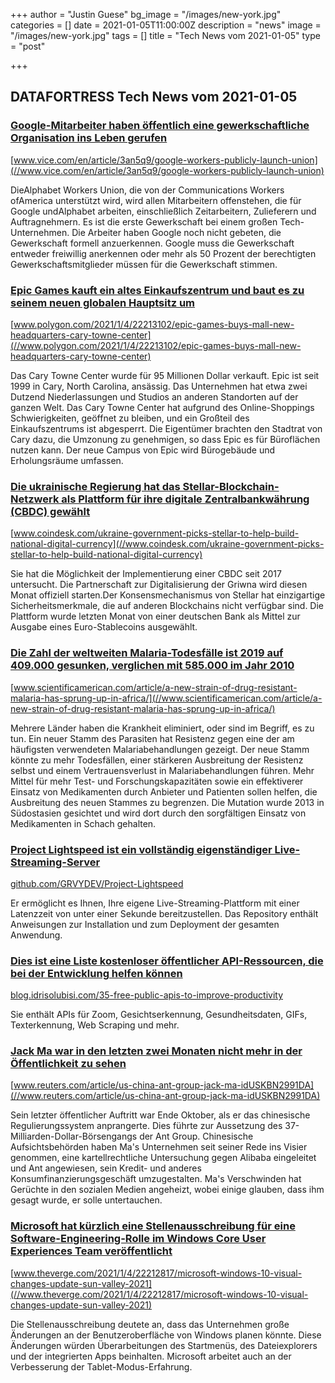 +++
author = "Justin Guese"
bg_image = "/images/new-york.jpg"
categories = []
date = 2021-01-05T11:00:00Z
description = "news"
image = "/images/new-york.jpg"
tags = []
title = "Tech News vom 2021-01-05"
type = "post"

+++

        
## DATAFORTRESS Tech News vom 2021-01-05



### [Google-Mitarbeiter haben öffentlich eine gewerkschaftliche Organisation ins Leben gerufen](//www.vice.com/en/article/3an5q9/google-workers-publicly-launch-union)


[www.vice.com/en/article/3an5q9/google-workers-publicly-launch-union](//www.vice.com/en/article/3an5q9/google-workers-publicly-launch-union)


DieAlphabet Workers Union, die von der Communications Workers ofAmerica unterstützt wird, wird allen Mitarbeitern offenstehen, die für Google undAlphabet arbeiten, einschließlich Zeitarbeitern, Zulieferern und Auftragnehmern. Es ist die erste Gewerkschaft bei einem großen Tech-Unternehmen. Die Arbeiter haben Google noch nicht gebeten, die Gewerkschaft formell anzuerkennen. Google muss die Gewerkschaft entweder freiwillig anerkennen oder mehr als 50 Prozent der berechtigten Gewerkschaftsmitglieder müssen für die Gewerkschaft stimmen.


### [Epic Games kauft ein altes Einkaufszentrum und baut es zu seinem neuen globalen Hauptsitz um](//www.polygon.com/2021/1/4/22213102/epic-games-buys-mall-new-headquarters-cary-towne-center)


[www.polygon.com/2021/1/4/22213102/epic-games-buys-mall-new-headquarters-cary-towne-center](//www.polygon.com/2021/1/4/22213102/epic-games-buys-mall-new-headquarters-cary-towne-center)


Das Cary Towne Center wurde für 95 Millionen Dollar verkauft. Epic ist seit 1999 in Cary, North Carolina, ansässig. Das Unternehmen hat etwa zwei Dutzend Niederlassungen und Studios an anderen Standorten auf der ganzen Welt. Das Cary Towne Center hat aufgrund des Online-Shoppings Schwierigkeiten, geöffnet zu bleiben, und ein Großteil des Einkaufszentrums ist abgesperrt. Die Eigentümer brachten den Stadtrat von Cary dazu, die Umzonung zu genehmigen, so dass Epic es für Büroflächen nutzen kann. Der neue Campus von Epic wird Bürogebäude und Erholungsräume umfassen.


### [Die ukrainische Regierung hat das Stellar-Blockchain-Netzwerk als Plattform für ihre digitale Zentralbankwährung (CBDC) gewählt](//www.coindesk.com/ukraine-government-picks-stellar-to-help-build-national-digital-currency)


[www.coindesk.com/ukraine-government-picks-stellar-to-help-build-national-digital-currency](//www.coindesk.com/ukraine-government-picks-stellar-to-help-build-national-digital-currency)


Sie hat die Möglichkeit der Implementierung einer CBDC seit 2017 untersucht. Die Partnerschaft zur Digitalisierung der Griwna wird diesen Monat offiziell starten.Der Konsensmechanismus von Stellar hat einzigartige Sicherheitsmerkmale, die auf anderen Blockchains nicht verfügbar sind. Die Plattform wurde letzten Monat von einer deutschen Bank als Mittel zur Ausgabe eines Euro-Stablecoins ausgewählt.


### [Die Zahl der weltweiten Malaria-Todesfälle ist 2019 auf 409.000 gesunken, verglichen mit 585.000 im Jahr 2010](//www.scientificamerican.com/article/a-new-strain-of-drug-resistant-malaria-has-sprung-up-in-africa/)


[www.scientificamerican.com/article/a-new-strain-of-drug-resistant-malaria-has-sprung-up-in-africa/](//www.scientificamerican.com/article/a-new-strain-of-drug-resistant-malaria-has-sprung-up-in-africa/)


Mehrere Länder haben die Krankheit eliminiert, oder sind im Begriff, es zu tun. Ein neuer Stamm des Parasiten hat Resistenz gegen eine der am häufigsten verwendeten Malariabehandlungen gezeigt. Der neue Stamm könnte zu mehr Todesfällen, einer stärkeren Ausbreitung der Resistenz selbst und einem Vertrauensverlust in Malariabehandlungen führen. Mehr Mittel für mehr Test- und Forschungskapazitäten sowie ein effektiverer Einsatz von Medikamenten durch Anbieter und Patienten sollen helfen, die Ausbreitung des neuen Stammes zu begrenzen. Die Mutation wurde 2013 in Südostasien gesichtet und wird dort durch den sorgfältigen Einsatz von Medikamenten in Schach gehalten.


### [Project Lightspeed ist ein vollständig eigenständiger Live-Streaming-Server](//github.com/GRVYDEV/Project-Lightspeed)


[github.com/GRVYDEV/Project-Lightspeed](//github.com/GRVYDEV/Project-Lightspeed)


Er ermöglicht es Ihnen, Ihre eigene Live-Streaming-Plattform mit einer Latenzzeit von unter einer Sekunde bereitzustellen. Das Repository enthält Anweisungen zur Installation und zum Deployment der gesamten Anwendung.


### [Dies ist eine Liste kostenloser öffentlicher API-Ressourcen, die bei der Entwicklung helfen können](//blog.idrisolubisi.com/35-free-public-apis-to-improve-productivity)


[blog.idrisolubisi.com/35-free-public-apis-to-improve-productivity](//blog.idrisolubisi.com/35-free-public-apis-to-improve-productivity)


Sie enthält APIs für Zoom, Gesichtserkennung, Gesundheitsdaten, GIFs, Texterkennung, Web Scraping und mehr.


### [Jack Ma war in den letzten zwei Monaten nicht mehr in der Öffentlichkeit zu sehen](//www.reuters.com/article/us-china-ant-group-jack-ma-idUSKBN2991DA)


[www.reuters.com/article/us-china-ant-group-jack-ma-idUSKBN2991DA](//www.reuters.com/article/us-china-ant-group-jack-ma-idUSKBN2991DA)


Sein letzter öffentlicher Auftritt war Ende Oktober, als er das chinesische Regulierungssystem anprangerte. Dies führte zur Aussetzung des 37-Milliarden-Dollar-Börsengangs der Ant Group. Chinesische Aufsichtsbehörden haben Ma's Unternehmen seit seiner Rede ins Visier genommen, eine kartellrechtliche Untersuchung gegen Alibaba eingeleitet und Ant angewiesen, sein Kredit- und anderes Konsumfinanzierungsgeschäft umzugestalten. Ma's Verschwinden hat Gerüchte in den sozialen Medien angeheizt, wobei einige glauben, dass ihm gesagt wurde, er solle untertauchen.


### [Microsoft hat kürzlich eine Stellenausschreibung für eine Software-Engineering-Rolle im Windows Core User Experiences Team veröffentlicht](//www.theverge.com/2021/1/4/22212817/microsoft-windows-10-visual-changes-update-sun-valley-2021)


[www.theverge.com/2021/1/4/22212817/microsoft-windows-10-visual-changes-update-sun-valley-2021](//www.theverge.com/2021/1/4/22212817/microsoft-windows-10-visual-changes-update-sun-valley-2021)


Die Stellenausschreibung deutete an, dass das Unternehmen große Änderungen an der Benutzeroberfläche von Windows planen könnte. Diese Änderungen würden Überarbeitungen des Startmenüs, des Dateiexplorers und der integrierten Apps beinhalten. Microsoft arbeitet auch an der Verbesserung der Tablet-Modus-Erfahrung.